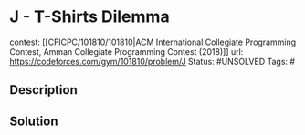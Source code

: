 # J - T-Shirts Dilemma

contest: [[CFICPC/101810/101810|ACM International Collegiate Programming Contest, Amman Collegiate Programming Contest (2018)]]
url: https://codeforces.com/gym/101810/problem/J
Status: #UNSOLVED
Tags: #

## Description

## Solution

